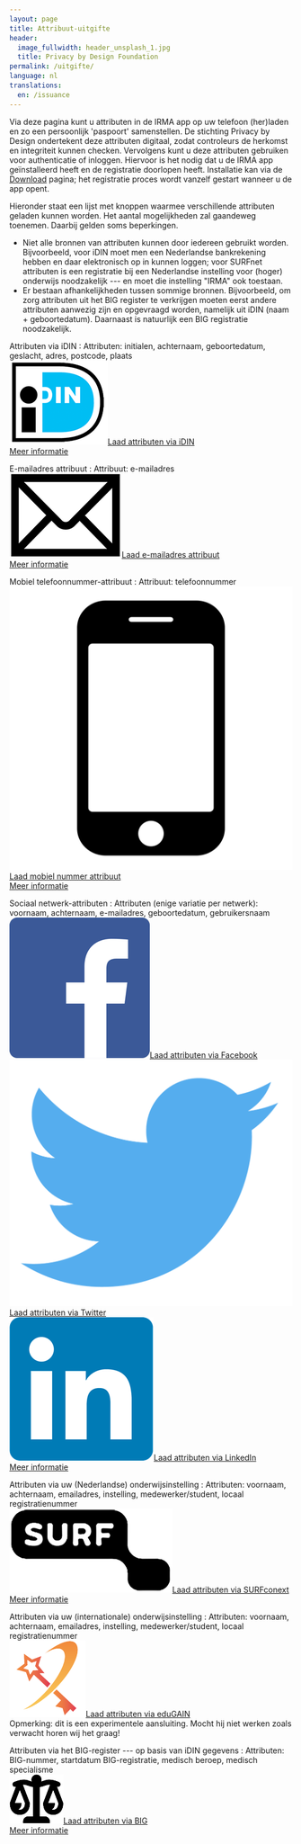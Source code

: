 ```yaml
---
layout: page
title: Attribuut-uitgifte
header:
  image_fullwidth: header_unsplash_1.jpg
  title: Privacy by Design Foundation
permalink: /uitgifte/
language: nl
translations:
  en: /issuance
---
```


<style type="text/css">
  article a.button {
    margin-bottom: 0.5rem;
    margin-top: 0.5rem;
    background-color: #568099;
  }
  article a img {
    height: 1.75rem;
    padding-right: 1rem;
  }
</style>

Via deze pagina kunt u attributen in de IRMA app op uw telefoon
(her)laden en zo een persoonlijk 'paspoort' samenstellen. De stichting
Privacy by Design ondertekent deze attributen digitaal, zodat
controleurs de herkomst en integriteit kunnen checken.  Vervolgens
kunt u deze attributen gebruiken voor authenticatie of
inloggen. Hiervoor is het nodig dat u de IRMA app geïnstalleerd heeft
en de registratie doorlopen heeft. Installatie kan via de
[Download](/download) pagina; het registratie proces wordt vanzelf
gestart wanneer u de app opent.

Hieronder staat een lijst met knoppen waarmee verschillende attributen
geladen kunnen worden. Het aantal mogelijkheden zal gaandeweg
toenemen. Daarbij gelden soms beperkingen.

* Niet alle bronnen van attributen kunnen door iedereen gebruikt
  worden. Bijvoorbeeld, voor iDIN moet men een Nederlandse
  bankrekening hebben en daar elektronisch op in kunnen loggen; voor
  SURFnet attributen is een registratie bij een Nederlandse instelling
  voor (hoger) onderwijs noodzakelijk --- en moet die instelling
  "IRMA" ook toestaan.
* Er bestaan afhankelijkheden tussen sommige bronnen. Bijvoorbeeld, om
  zorg attributen uit het BIG register te verkrijgen moeten eerst
  andere attributen aanwezig zijn en opgevraagd worden, namelijk uit
  iDIN (naam + geboortedatum). Daarnaast is natuurlijk een BIG
  registratie noodzakelijk.

Attributen via iDIN
:   Attributen: initialen, achternaam, geboortedatum, geslacht, adres, postcode, plaats  
    <a class="button" href="/uitgifte/idin">
    <img src="/images/idin.png">Laad attributen via iDIN</a>  
    [Meer informatie](/uitgifte-idin)

E-mailadres attribuut
:   Attribuut: e-mailadres  
    <a class="button" href="/uitgifte/email">
    <img src="/images/email.png">Laad e-mailadres attribuut</a>  
    [Meer informatie](/uitgifte-email)

Mobiel telefoonnummer-attribuut
:   Attribuut: telefoonnummer  
    <a class="button" href="/uitgifte/telefoonnummer">
    <img src="/images/mobile.png">Laad mobiel nummer attribuut</a>  
    [Meer informatie](/uitgifte-mobiel)

Sociaal netwerk-attributen
:   Attributen (enige variatie per netwerk): voornaam, achternaam, e-mailadres, geboortedatum, gebruikersnaam  
    <a class="button" href="/uitgifte/social/facebook">
    <img src="/images/facebook.png">Laad attributen via Facebook</a>  
    <a class="button" href="/uitgifte/social/twitter">
    <img src="/images/twitter.png">Laad attributen via Twitter</a>  
    <a class="button" href="/uitgifte/social/linkedin">
    <img src="/images/linkedin.png">Laad attributen via LinkedIn</a>  
    [Meer informatie](/uitgifte-socialmedia)

Attributen via uw (Nederlandse) onderwijsinstelling
:   Attributen: voornaam, achternaam, emailadres, instelling, medewerker/student, locaal registratienummer  
    <a class="button" href="/uitgifte/surfnet">
    <img src="/images/surfnet.png">Laad attributen via SURFconext</a>  
    [Meer informatie](/uitgifte-surfconext)

Attributen via uw (internationale) onderwijsinstelling
:   Attributen: voornaam, achternaam, emailadres, instelling, medewerker/student, locaal registratienummer  
    <a class="button" href="/uitgifte/surfnet/edugain">
    <img src="/images/edugain.png">Laad attributen via eduGAIN</a>  
    Opmerking: dit is een experimentele aansluiting. Mocht hij niet werken zoals verwacht horen wij het graag!
    <!-- [Meer informatie](/uitgifte-surfconext) -->

Attributen via het BIG-register --- op basis van iDIN gegevens
:   Attributen: BIG-nummer, startdatum BIG-registratie, medisch beroep, medisch specialisme  
    <a class="button" href="/uitgifte/big">
    <img src="/images/big.png">Laad attributen via BIG</a>  
    [Meer informatie](/uitgifte-big)
